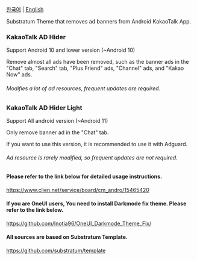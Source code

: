 [한국어](https://github.com/Inotia96/Android_KakaoTalk_AD_Hider) | [English](https://github.com/Inotia96/Android_KakaoTalk_AD_Hider/blob/main/README_en-US.md)

Substratum Theme that removes ad banners from Android KakaoTalk App.


### KakaoTalk AD Hider 

Support Android 10 and lower version (~Android 10)

Remove almost all ads have been removed, such as the banner ads in the "Chat" tab, "Search" tab, "Plus Friend" ads, "Channel" ads, and "Kakao Now" ads.

###### Modifies a lot of ad resources, frequent updates are required.


### KakaoTalk AD Hider Light

Support All android version (~Android 11)

Only remove banner ad in the "Chat" tab.

If you want to use this version, it is recommended to use it with Adguard.

###### Ad resource is rarely modified, so frequent updates are not required.


#### Please refer to the link below for detailed usage instructions.

https://www.clien.net/service/board/cm_andro/15465420

#### If you are OneUI users, You need to install Darkmode fix theme. Please refer to the link below.

https://github.com/Inotia96/OneUI_Darkmode_Theme_Fix/

#### All sources are based on Substratum Template.

https://github.com/substratum/template

